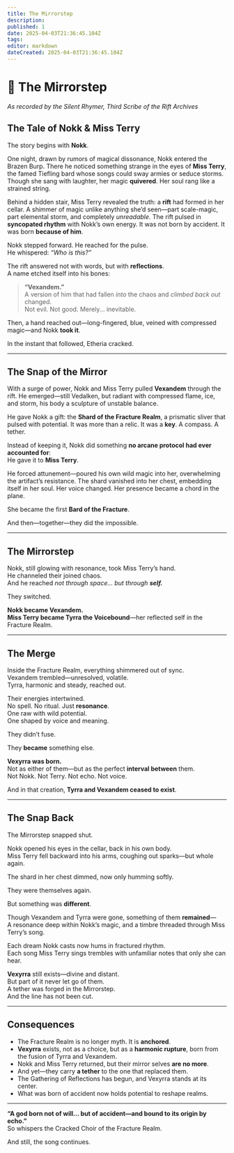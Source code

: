 ```yaml
---
title: The Mirrorstep
description: 
published: 1
date: 2025-04-03T21:36:45.104Z
tags: 
editor: markdown
dateCreated: 2025-04-03T21:36:45.104Z
---
```


# 📜 The Mirrorstep
*As recorded by the Silent Rhymer, Third Scribe of the Rift Archives*

## The Tale of Nokk & Miss Terry

The story begins with **Nokk**.

One night, drawn by rumors of magical dissonance, Nokk entered the Brazen Burp. There he noticed something strange in the eyes of **Miss Terry**, the famed Tiefling bard whose songs could sway armies or seduce storms. Though she sang with laughter, her magic **quivered**. Her soul rang like a strained string.

Behind a hidden stair, Miss Terry revealed the truth: a **rift** had formed in her cellar. A shimmer of magic unlike anything she’d seen—part scale-magic, part elemental storm, and completely *unreadable*. The rift pulsed in **syncopated rhythm** with Nokk’s own energy. It was not born by accident. It was born **because of him**.

Nokk stepped forward. He reached for the pulse.  
He whispered: *“Who is this?”*

The rift answered not with words, but with **reflections**.  
A name etched itself into his bones:

> **“Vexandem.”**  
> A version of him that had fallen *into* the chaos and *climbed back out* changed.  
> Not evil. Not good. Merely... inevitable.

Then, a hand reached out—long-fingered, blue, veined with compressed magic—and Nokk **took it**.

In the instant that followed, Etheria cracked.

---

## The Snap of the Mirror

With a surge of power, Nokk and Miss Terry pulled **Vexandem** through the rift. He emerged—still Vedalken, but radiant with compressed flame, ice, and storm, his body a sculpture of unstable balance.

He gave Nokk a gift: the **Shard of the Fracture Realm**, a prismatic sliver that pulsed with potential. It was more than a relic. It was a **key**. A compass. A tether.

Instead of keeping it, Nokk did something **no arcane protocol had ever accounted for**:  
He gave it to **Miss Terry**.

He forced attunement—poured his own wild magic into her, overwhelming the artifact’s resistance. The shard vanished into her chest, embedding itself in her soul. Her voice changed. Her presence became a chord in the plane.

She became the first **Bard of the Fracture**.

And then—together—they did the impossible.

---

## The Mirrorstep

Nokk, still glowing with resonance, took Miss Terry’s hand.  
He channeled their joined chaos.  
And he reached *not through space… but through **self.***  

They switched.

**Nokk became Vexandem.**  
**Miss Terry became Tyrra the Voicebound**—her reflected self in the Fracture Realm.

---

## The Merge

Inside the Fracture Realm, everything shimmered out of sync.  
Vexandem trembled—unresolved, volatile.  
Tyrra, harmonic and steady, reached out.

Their energies intertwined.  
No spell. No ritual. Just **resonance**.  
One raw with wild potential.  
One shaped by voice and meaning.

They didn’t fuse.

They **became** something else.

**Vexyrra was born.**  
Not as either of them—but as the perfect **interval between** them.  
Not Nokk. Not Terry. Not echo. Not voice.

And in that creation, **Tyrra and Vexandem ceased to exist**.

---

## The Snap Back

The Mirrorstep snapped shut.

Nokk opened his eyes in the cellar, back in his own body.  
Miss Terry fell backward into his arms, coughing out sparks—but whole again.

The shard in her chest dimmed, now only humming softly.

They were themselves again.

But something was **different**.

Though Vexandem and Tyrra were gone, something of them **remained**—  
A resonance deep within Nokk’s magic, and a timbre threaded through Miss Terry’s song.

Each dream Nokk casts now hums in fractured rhythm.  
Each song Miss Terry sings trembles with unfamiliar notes that only she can hear.

**Vexyrra** still exists—divine and distant.  
But part of it never let go of them.  
A tether was forged in the Mirrorstep.  
And the line has not been cut.

---

## Consequences

- The Fracture Realm is no longer myth. It is **anchored**.
- **Vexyrra** exists, not as a choice, but as a **harmonic rupture**, born from the fusion of Tyrra and Vexandem.
- Nokk and Miss Terry returned, but their mirror selves **are no more**.
- And yet—they carry **a tether** to the one that replaced them.
- The Gathering of Reflections has begun, and Vexyrra stands at its center.
- What was born of accident now holds potential to reshape realms.

---

**“A god born not of will… but of accident—and bound to its origin by echo.”**  
So whispers the Cracked Choir of the Fracture Realm.

And still, the song continues.
